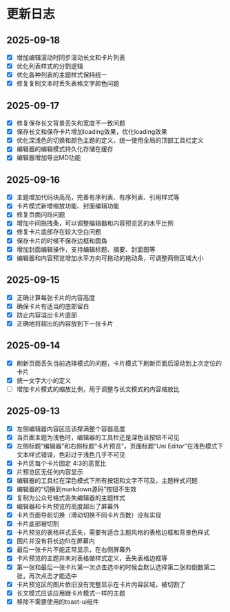 
# 更新日志

## 2025-09-18

- [x] 增加编辑滚动时同步滚动长文和卡片列表
- [x] 优化列表样式的分割逻辑
- [x] 优化各种列表的主题样式保持统一
- [x] 修复复制文本时丢失表格文字颜色问题

## 2025-09-17

- [x] 修复保存长文背景丢失和宽度不一致问题
- [x] 保存长文和保存卡片增加loading效果，优化loading效果
- [x] 优化深浅色的切换和颜色主题的定义，统一使用全局的顶部工具栏定义
- [x] 编辑器的编辑模式持久化存储在缓存
- [x] 编辑器增加导出MD功能 

## 2025-09-16

- [x] 主题增加代码块高亮，完善有序列表、有序列表、引用样式等
- [x] 卡片模式新增缩放功能、封面编辑功能
- [x] 修复页面闪烁问题
- [x] 增加中间拖拽条，可以调整编辑器和内容预览区的水平比例
- [x] 修复卡片底部存在较大空白问题
- [x] 保存卡片的时候不保存边框和圆角
- [x] 增加封面编辑操作，支持编辑标题、摘要、封面图等
- [x] 编辑器和内容预览增加水平方向可拖动的拖动条，可调整两侧区域大小

## 2025-09-15

- [x] 正确计算每张卡片的内容高度
- [x] 确保卡片有适当的底部留白
- [x] 防止内容溢出卡片底部
- [x] 正确地将超出的内容放到下一张卡片

## 2025-09-14

- [x] 刷新页面丢失当前选择模式的问题，卡片模式下刷新页面后滚动到上次定位的卡片
- [x] 统一文字大小的定义
- [ ] 增加卡片模式的缩放比例，用于调整与长文模式的内容缩放比

## 2025-09-13

- [x] 左侧编辑器内容区应该撑满整个容器高度
- [x] 当页面主题为浅色时，编辑器的工具栏还是深色且按钮不可见
- [x] 左侧标题“编辑器”和右侧标题“卡片预览”，页面标题“Uni Editor”在浅色模式下文本样式错误，色彩过于浅色几乎不可见
- [x] 卡片区每个卡片固定 4:3的高宽比
- [x] 片预览区无任何内容显示
- [x] 编辑器的工具栏在深色模式下所有按钮和文字不可及，主题样式问题
- [x] 编辑器的“切换到markdown源码”按钮不生效
- [x] 复制为公众号格式丢失编辑器的主题样式
- [x] 编辑器和卡片预览的高度超出了屏幕外
- [x] 卡片页面导航切换（滑动切换不同卡片页数）没有实现
- [x] 卡片底部被切割
- [x] 卡片预览的表格样式丢失，需要有适合主题风格的表格边框和背景色样式
- [x] 图片并没有将长边fit在屏幕内
- [x] 最后一张卡片不能正常显示，在右侧屏幕外
- [x] 卡片预览的主题并未对表格做样式定义，丢失表格边框等
- [x] 第一张和最后一张卡片第一次点击选中的时候会默认选择第二张和倒数第二张，再次点击才能选中
- [x] 卡片预览区的图片依旧没有完整显示在卡片内容区域，被切割了
- [x] 长文模式应该应用跟卡片模式一样的主题
- [x] 移除不需要使用的toast-ui组件
